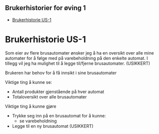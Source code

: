 ## Brukerhistorier for øving 1
- [Brukerhistorie US-1](#Brukerhistorie-US-1)


# Brukerhistorie US-1

Som eier av flere brusautomater ønsker jeg å ha en oversikt over alle mine automater for å følge med på varebeholdning på den enkelte automat. I tillegg vil jeg ha mulighet til å legge til/fjerne brusautomater. (USIKKERT)

Brukeren har behov for å få innsikt i sine brusautomater

Viktige ting å kunne se:

- Antall produkter gjenstående på hver automat
- Totaloversikt over alle brusautomater

Viktige ting å kunne gjøre

- Trykke seg inn på en brusautomat for å kunne:
	 - se varebeholdning
-	Legge til en ny brusautomat (USIKKERT)


